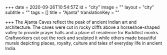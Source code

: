 +++
date = 2020-09-26T10:54:57Z
id = "city"
image = ""
layout = "city"
subtitle = ""
tags = []
title = "Ajanta"
translationKey = ""

+++
The Ajanta Caves reflect the peak of ancient Indian art and architecture. The caves were cut in rocky cliffs above a horseshoe-shaped valley to provide prayer halls and a place of residence for Buddhist monks. Craftworkers cut out the rock and sculpted it while others made beautiful murals depicting places, royalty, culture and tales of everyday life in ancient India.